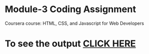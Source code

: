 

# Module-3 Coding Assignment

Coursera course: HTML, CSS, and Javascript for Web Developers

# To see the output [CLICK HERE](https://github.com/i-mthakur/i-mthakur.github.io/blob/master/module-3/index.html)

